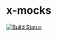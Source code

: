 # x-mocks

[![Build Status](https://travis-ci.org/rnnds/x-mocks.svg?branch=master)](https://travis-ci.org/rnnds/x-mocks)
